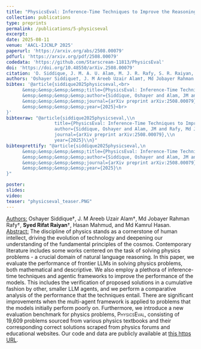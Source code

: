 ```yaml
---
title: "PhysicsEval: Inference-Time Techniques to Improve the Reasoning Proficiency of Large Language Models on Physics Problems"
collection: publications
type: preprints
permalink: /publications/5-physicseval
excerpt: 
date: 2025-08-11
venue: 'AACL-IJCNLP 2025'
paperurl: 'https://arxiv.org/abs/2508.00079'
pdfurl: 'https://arxiv.org/pdf/2508.00079'
codedata: 'https://github.com/Starscream-11813/PhysicsEval'
doi: 'https://doi.org/10.48550/arXiv.2508.00079'
citation: 'O. Siddique, J. M. A. U. Alam, M. J. R. Rafy, S. R. Raiyan, H. Mahmud and M. K. Hasan, “PhysicsEval: Inference-Time Techniques to Improve the Reasoning Proficiency of Large Language Models on Physics Problems,” arXiv preprint arXiv:2508.00079, 2025.'
authors: 'Oshayer Siddique†, J. M Areeb Uzair Alam†, Md Jobayer Rahman Rafy†, <b>Syed Rifat Raiyan</b>†, Hasan Mahmud, Md Kamrul Hasan.'
bibtex: '@article{siddique2025physicseval,<br>
      &emsp;&emsp;&emsp;&emsp;title={PhysicsEval: Inference-Time Techniques to Improve the Reasoning Proficiency of Large Language Models on Physics Problems},<br> 
      &emsp;&emsp;&emsp;&emsp;author={Siddique, Oshayer and Alam, JM and Rafy, Md Jobayer Rahman and Raiyan, Syed Rifat and Mahmud, Hasan and Hasan, Md Kamrul},<br>
      &emsp;&emsp;&emsp;&emsp;journal={arXiv preprint arXiv:2508.00079},<br>
      &emsp;&emsp;&emsp;&emsp;year={2025}<br>
}'
bibtexraw: "@article{siddique2025physicseval,\\n
                  title={PhysicsEval: Inference-Time Techniques to Improve the Reasoning Proficiency of Large Language Models on Physics Problems},\\n 
                  author={Siddique, Oshayer and Alam, JM and Rafy, Md Jobayer Rahman and Raiyan, Syed Rifat and Mahmud, Hasan and Hasan, Md Kamrul},\\n
                  journal={arXiv preprint arXiv:2508.00079},\\n
                  year={2025}\\n}"
bibtexprettify: "@article{siddique2025physicseval,\n
      &emsp;&emsp;&emsp;&emsp;title={PhysicsEval: Inference-Time Techniques to Improve the Reasoning Proficiency of Large Language Models on Physics Problems},\n 
      &emsp;&emsp;&emsp;&emsp;author={Siddique, Oshayer and Alam, JM and Rafy, Md Jobayer Rahman and Raiyan, Syed Rifat and Mahmud, Hasan and Hasan, Md Kamrul},\n
      &emsp;&emsp;&emsp;&emsp;journal={arXiv preprint arXiv:2508.00079},\n
      &emsp;&emsp;&emsp;&emsp;year={2025}\n
}"

poster: 
slides: 
video: 
teaser: "physicseval_teaser.PNG"
---
```

<u>Authors:</u> Oshayer Siddique†, J. M Areeb Uzair Alam†, Md Jobayer Rahman Rafy†, **Syed Rifat Raiyan**†, Hasan Mahmud, and Md Kamrul Hasan.
<br>
<u>Abstract:</u> The discipline of physics stands as a cornerstone of human intellect, driving the evolution of technology and deepening our understanding of the fundamental principles of the cosmos. Contemporary literature includes some works centered on the task of solving physics problems - a crucial domain of natural language reasoning. In this paper, we evaluate the performance of frontier LLMs in solving physics problems, both mathematical and descriptive. We also employ a plethora of inference-time techniques and agentic frameworks to improve the performance of the models. This includes the verification of proposed solutions in a cumulative fashion by other, smaller LLM agents, and we perform a comparative analysis of the performance that the techniques entail. There are significant improvements when the multi-agent framework is applied to problems that the models initially perform poorly on. Furthermore, we introduce a new evaluation benchmark for physics problems, <span style="font-variant:small-caps;">PhysicsEval</span>, consisting of 19,609 problems sourced from various physics textbooks and their corresponding correct solutions scraped from physics forums and educational websites. Our code and data are publicly available at <a href="https://github.com/areebuzair/PhysicsEval">this https URL</a>.
<br>
<!-- [[PDF]](https://arxiv.org/ftp/arxiv/papers/2305/2305.06595.pdf) [[Code/Data]](https://github.com/mohsinulkabir14/BanglaBook) -->